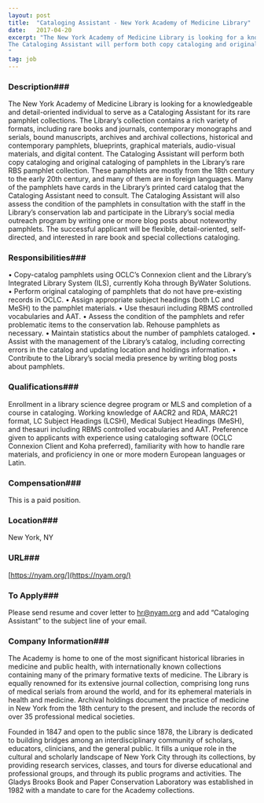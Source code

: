 ```yaml
---
layout: post
title:  "Cataloging Assistant - New York Academy of Medicine Library"
date:   2017-04-20
excerpt: "The New York Academy of Medicine Library is looking for a knowledgeable and detail-oriented individual to serve as a Cataloging Assistant for its rare pamphlet collections. The Library’s collection contains a rich variety of formats, including rare books and journals, contemporary monographs and serials, bound manuscripts, archives and archival collections, historical and contemporary pamphlets, blueprints, graphical materials, audio-visual materials, and digital content. 
The Cataloging Assistant will perform both copy cataloging and original cataloging of pamphlets in the Library’s rare RBS pamphlet collection. These pamphlets are mostly from the 18th century to the early 20th century, and many of them are in foreign languages. Many of the pamphlets have cards in the Library’s printed card catalog that the Cataloging Assistant need to consult. The Cataloging Assistant will also assess the condition of the pamphlets in consultation with the staff in the Library’s conservation lab and participate in the Library’s social media outreach program by writing one or more blog posts about noteworthy pamphlets. The successful applicant will be flexible, detail-oriented, self-directed, and interested in rare book and special collections cataloging. 
"
tag: job
---
```


### Description###

The New York Academy of Medicine Library is looking for a knowledgeable and detail-oriented individual to serve as a Cataloging Assistant for its rare pamphlet collections. The Library’s collection contains a rich variety of formats, including rare books and journals, contemporary monographs and serials, bound manuscripts, archives and archival collections, historical and contemporary pamphlets, blueprints, graphical materials, audio-visual materials, and digital content. 
The Cataloging Assistant will perform both copy cataloging and original cataloging of pamphlets in the Library’s rare RBS pamphlet collection. These pamphlets are mostly from the 18th century to the early 20th century, and many of them are in foreign languages. Many of the pamphlets have cards in the Library’s printed card catalog that the Cataloging Assistant need to consult. The Cataloging Assistant will also assess the condition of the pamphlets in consultation with the staff in the Library’s conservation lab and participate in the Library’s social media outreach program by writing one or more blog posts about noteworthy pamphlets. The successful applicant will be flexible, detail-oriented, self-directed, and interested in rare book and special collections cataloging. 



### Responsibilities###

•	Copy-catalog pamphlets using OCLC’s Connexion client and the Library’s Integrated Library System (ILS), currently Koha through ByWater Solutions.
•	Perform original cataloging of pamphlets that do not have pre-existing records in OCLC. 
•	Assign appropriate subject headings (both LC and MeSH) to the pamphlet materials.
•	Use thesauri including RBMS controlled vocabularies and AAT.
•	Assess the condition of the pamphlets and refer problematic items to the conservation lab. Rehouse pamphlets as necessary. 
•	Maintain statistics about the number of pamphlets cataloged.
•	Assist with the management of the Library’s catalog, including correcting errors in the catalog and updating location and holdings information.
•	Contribute to the Library’s social media presence by writing blog posts about pamphlets.




### Qualifications###

Enrollment in a library science degree program or MLS and completion of a course in cataloging. Working knowledge of AACR2 and RDA, MARC21 format, LC Subject Headings (LCSH), Medical Subject Headings (MeSH), and thesauri including RBMS controlled vocabularies and AAT. Preference given to applicants with experience using cataloging software (OCLC Connexion Client and Koha preferred), familiarity with how to handle rare materials, and proficiency in one or more modern European languages or Latin. 


### Compensation###

This is a paid position.


### Location###

New York, NY


### URL###

[https://nyam.org/](https://nyam.org/)

### To Apply###

Please send resume and cover letter to hr@nyam.org and add “Cataloging Assistant” to the subject line of your email. 


### Company Information###

The Academy is home to one of the most significant historical libraries in medicine and public health, with internationally known collections containing many of the primary formative texts of medicine. The Library is equally renowned for its extensive journal collection, comprising long runs of medical serials from around the world, and for its ephemeral materials in health and medicine. Archival holdings document the practice of medicine in New York from the 18th century to the present, and include the records of over 35 professional medical societies.

Founded in 1847 and open to the public since 1878, the Library is dedicated to building bridges among an interdisciplinary community of scholars, educators, clinicians, and the general public. It fills a unique role in the cultural and scholarly landscape of New York City through its collections, by providing research services, classes, and tours for diverse educational and professional groups, and through its public programs and activities. The Gladys Brooks Book and Paper Conservation Laboratory was established in 1982 with a mandate to care for the Academy collections.   




